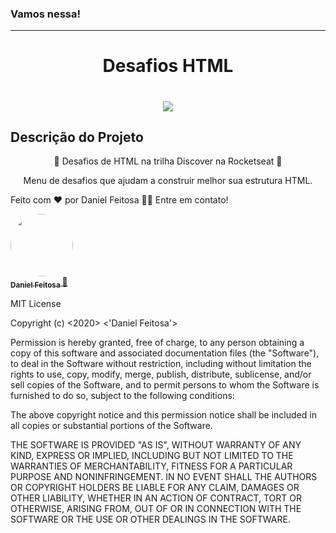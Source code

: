 ### Vamos nessa!
---
<h1 align="center">Desafios HTML</h1>

<h1 align="center"> <img src="https://app.rocketseat.com.br/_next/image?url=%2Fassets%2Fimages%2Fdiscover%2Fchallenges%2Fhtml-challenge.png&w=384&q=75"/> </h1>

## Descrição do Projeto
<p align="center">🚀 Desafios de HTML na trilha Discover na Rocketseat 🚀</p>

<p align="center"> Menu de desafios que ajudam a construir melhor sua estrutura HTML.</p>

Feito com ❤️ por Daniel Feitosa 👋🏽 Entre em contato!


<a href="https://github.com/danielfeitosa4">
<img style = "border-radius: 50%;" src = "https://avatars.githubusercontent.com/u/49321593?v=4" width = "100px;" alt = "" />
 <br />
 <sub> <b> Daniel Feitosa </b> </sub> </a> <a href="https://github.com/danielfeitosa4" title="Daniel"> 🚀 </a>

 MIT License

Copyright (c) <2020> <'Daniel Feitosa'>

Permission is hereby granted, free of charge, to any person obtaining a copy
of this software and associated documentation files (the "Software"), to deal
in the Software without restriction, including without limitation the rights
to use, copy, modify, merge, publish, distribute, sublicense, and/or sell
copies of the Software, and to permit persons to whom the Software is
furnished to do so, subject to the following conditions:

The above copyright notice and this permission notice shall be included in all
copies or substantial portions of the Software.

THE SOFTWARE IS PROVIDED "AS IS", WITHOUT WARRANTY OF ANY KIND, EXPRESS OR
IMPLIED, INCLUDING BUT NOT LIMITED TO THE WARRANTIES OF MERCHANTABILITY,
FITNESS FOR A PARTICULAR PURPOSE AND NONINFRINGEMENT. IN NO EVENT SHALL THE
AUTHORS OR COPYRIGHT HOLDERS BE LIABLE FOR ANY CLAIM, DAMAGES OR OTHER
LIABILITY, WHETHER IN AN ACTION OF CONTRACT, TORT OR OTHERWISE, ARISING FROM,
OUT OF OR IN CONNECTION WITH THE SOFTWARE OR THE USE OR OTHER DEALINGS IN THE
SOFTWARE.